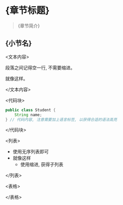 # {章节标题}

>{章节简介}

## {小节名}

<文本内容>

段落之间记得空一行, 不需要缩进。

就像这样。

</文本内容>

<代码块>

```java
public class Student {
    String name;
} // 代码内容, 注意需要加上语言标签, 以获得合适的语法高亮
```

</代码块>

<列表>
- 使用无序列表即可
- 就像这样
    - 使用缩进, 获得子列表


</列表>

<表格>

</表格>





